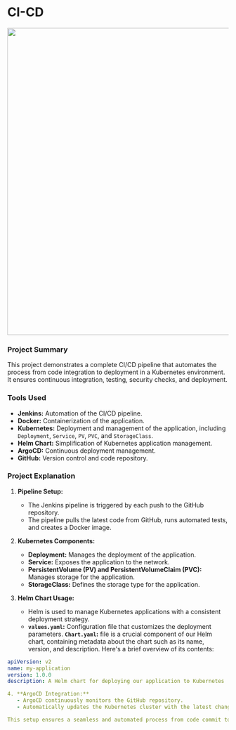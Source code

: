 # CI-CD

<img src="https://github.com/user-attachments/assets/76ae5d54-1bf2-4a24-870d-de49f3f0e515" width="700"/>


### Project Summary
This project demonstrates a complete CI/CD pipeline that automates the process from code integration to deployment in a Kubernetes environment. It ensures continuous integration, testing, security checks, and deployment.

### Tools Used
- **Jenkins:** Automation of the CI/CD pipeline.
- **Docker:** Containerization of the application.
- **Kubernetes:** Deployment and management of the application, including `Deployment`, `Service`, `PV`, `PVC`, and `StorageClass`.
- **Helm Chart:** Simplification of Kubernetes application management.
- **ArgoCD:** Continuous deployment management.
- **GitHub:** Version control and code repository.

### Project Explanation

1. **Pipeline Setup:** 
   - The Jenkins pipeline is triggered by each push to the GitHub repository.
   - The pipeline pulls the latest code from GitHub, runs automated tests, and creates a Docker image.

2. **Kubernetes Components:**
   - **Deployment:** Manages the deployment of the application.
   - **Service:** Exposes the application to the network.
   - **PersistentVolume (PV) and PersistentVolumeClaim (PVC):** Manages storage for the application.
   - **StorageClass:** Defines the storage type for the application.

3. **Helm Chart Usage:**
   - Helm is used to manage Kubernetes applications with a consistent deployment strategy.
   - **`values.yaml`:** Configuration file that customizes the deployment parameters.
     **`Chart.yaml`:** file is a crucial component of our Helm chart, containing metadata about the chart such as its name, version, and description. Here's a brief overview of its contents:
```yaml
apiVersion: v2
name: my-application
version: 1.0.0
description: A Helm chart for deploying our application to Kubernetes

4. **ArgoCD Integration:**
   - ArgoCD continuously monitors the GitHub repository.
   - Automatically updates the Kubernetes cluster with the latest changes by applying the Helm chart configurations.

This setup ensures a seamless and automated process from code commit to production deployment.



